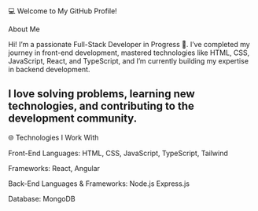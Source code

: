💻 Welcome to My GitHub Profile!

About Me

Hi! I’m a passionate Full-Stack Developer in Progress 🌟. I’ve completed my journey in front-end development, mastered technologies like HTML, CSS, JavaScript, React, and TypeScript, and I’m currently building my expertise in backend development.

I love solving problems, learning new technologies, and contributing to the development community.
---

🌐 Technologies I Work With

Front-End
Languages: HTML, CSS, JavaScript, TypeScript, Tailwind

Frameworks: React, Angular

Back-End
Languages & Frameworks:
Node.js
Express.js

Database:
MongoDB
